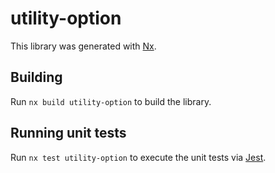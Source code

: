 # utility-option

This library was generated with [Nx](https://nx.dev).

## Building

Run `nx build utility-option` to build the library.

## Running unit tests

Run `nx test utility-option` to execute the unit tests via [Jest](https://jestjs.io).

